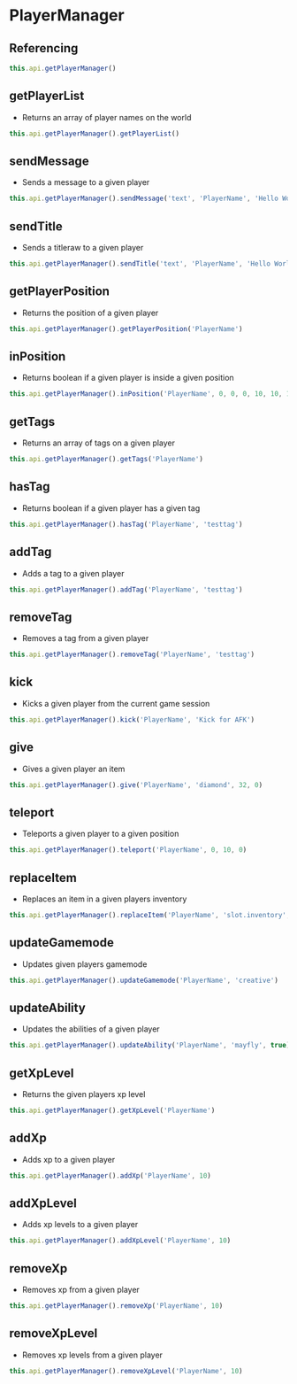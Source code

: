 # PlayerManager

## Referencing
```ts
this.api.getPlayerManager()
```

## getPlayerList
- Returns an array of player names on the world
```ts
this.api.getPlayerManager().getPlayerList()
```

## sendMessage
- Sends a message to a given player
```ts
this.api.getPlayerManager().sendMessage('text', 'PlayerName', 'Hello World!')
```

## sendTitle
- Sends a titleraw to a given player
```ts
this.api.getPlayerManager().sendTitle('text', 'PlayerName', 'Hello World!', 'actionbar')
```

## getPlayerPosition
- Returns the position of a given player
```ts
this.api.getPlayerManager().getPlayerPosition('PlayerName')
```

## inPosition
- Returns boolean if a given player is inside a given position
```ts
this.api.getPlayerManager().inPosition('PlayerName', 0, 0, 0, 10, 10, 10)
```

## getTags
- Returns an array of tags on a given player
```ts
this.api.getPlayerManager().getTags('PlayerName')
```

## hasTag
- Returns boolean if a given player has a given tag
```ts
this.api.getPlayerManager().hasTag('PlayerName', 'testtag')
```

## addTag
- Adds a tag to a given player
```ts
this.api.getPlayerManager().addTag('PlayerName', 'testtag')
```

## removeTag
- Removes a tag from a given player
```ts
this.api.getPlayerManager().removeTag('PlayerName', 'testtag')
```

## kick
- Kicks a given player from the current game session
```ts
this.api.getPlayerManager().kick('PlayerName', 'Kick for AFK')
```

## give
- Gives a given player an item
```ts
this.api.getPlayerManager().give('PlayerName', 'diamond', 32, 0)
```

## teleport
- Teleports a given player to a given position
```ts
this.api.getPlayerManager().teleport('PlayerName', 0, 10, 0)
```

## replaceItem
- Replaces an item in a given players inventory
```ts
this.api.getPlayerManager().replaceItem('PlayerName', 'slot.inventory', 0, 'diamond', 32, 0)
```

## updateGamemode
- Updates given players gamemode
```ts
this.api.getPlayerManager().updateGamemode('PlayerName', 'creative')
```

## updateAbility
- Updates the abilities of a given player
```ts
this.api.getPlayerManager().updateAbility('PlayerName', 'mayfly', true)
```

## getXpLevel
- Returns the given players xp level
```ts
this.api.getPlayerManager().getXpLevel('PlayerName')
```

## addXp
- Adds xp to a given player
```ts
this.api.getPlayerManager().addXp('PlayerName', 10)
```

## addXpLevel
- Adds xp levels to a given player
```ts
this.api.getPlayerManager().addXpLevel('PlayerName', 10)
```

## removeXp
- Removes xp from a given player
```ts
this.api.getPlayerManager().removeXp('PlayerName', 10)
```

## removeXpLevel
- Removes xp levels from a given player
```ts
this.api.getPlayerManager().removeXpLevel('PlayerName', 10)
```